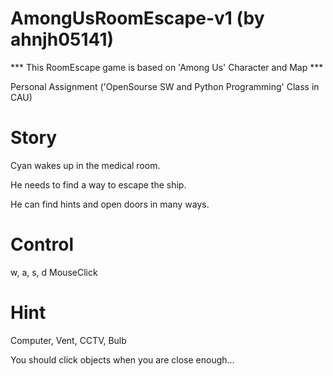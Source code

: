 # AmongUsRoomEscape-v1 (by ahnjh05141)

*** This RoomEscape game is based on 'Among Us' Character and Map ***

Personal Assignment ('OpenSourse SW and Python Programming' Class in CAU)

# Story
Cyan wakes up in the medical room.

He needs to find a way to escape the ship.

He can find hints and open doors in many ways.

# Control
w, a, s, d MouseClick

# Hint
Computer, Vent, CCTV, Bulb

You should click objects when you are close enough...
